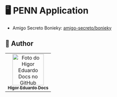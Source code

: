 # :desktop_computer: PENN Application

- Amigo Secreto Bonieky: [amigo-secreto/bonieky](https://github.com/higoreduardodocs/MNNN/tree/amigo-secreto/bonieky)

## :unicorn: Author

<table>
  <tr>
    <td align="center">
      <a href="https://github.com/higoreduardodocs">
        <img src="https://avatars.githubusercontent.com/u/143645475?v=4" width="100px;" alt="Foto do Higor Eduardo Docs no GitHub"/><br>
        <sub>
          <b>Higor Eduardo Docs</b>
        </sub>
      </a>
    </td>
  </tr>
</table>
